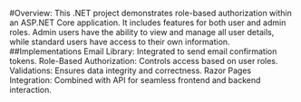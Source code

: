 #Overview:
This .NET project demonstrates role-based authorization within an ASP.NET Core application. It includes features for both user and admin roles. Admin users have the ability to view and manage all user details, while standard users have access to their own information.
##Implementations
Email Library: Integrated to send email confirmation tokens.
Role-Based Authorization: Controls access based on user roles.
Validations: Ensures data integrity and correctness.
Razor Pages Integration: Combined with API for seamless frontend and backend interaction.
